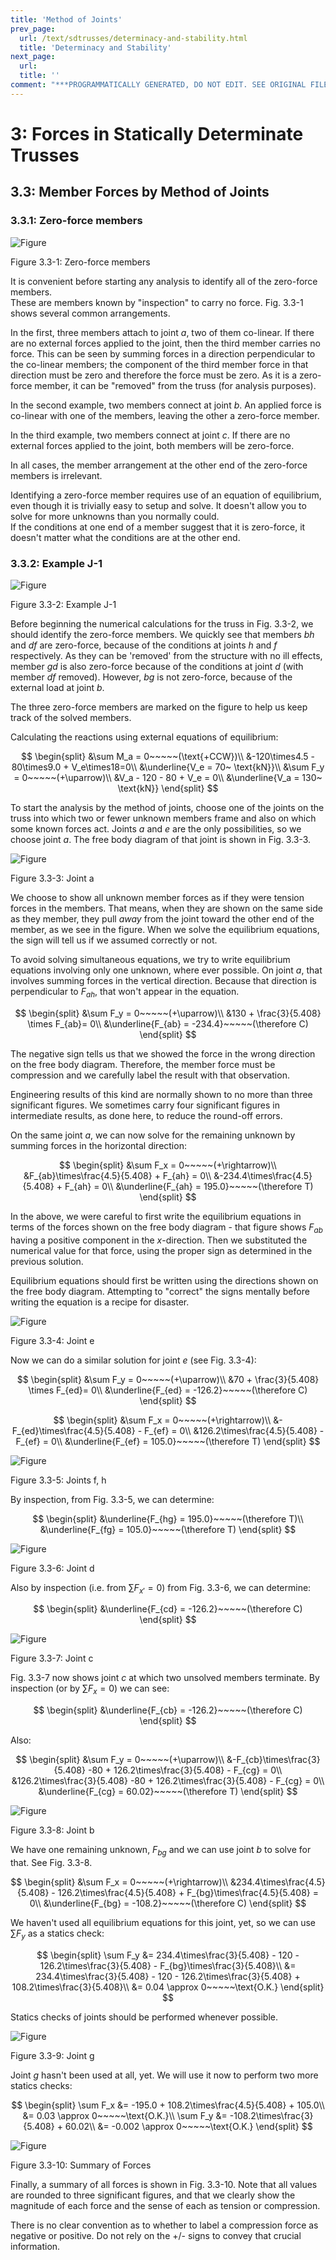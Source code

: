 ```yaml
---
title: 'Method of Joints'
prev_page:
  url: /text/sdtrusses/determinacy-and-stability.html
  title: 'Determinacy and Stability'
next_page:
  url: 
  title: ''
comment: "***PROGRAMMATICALLY GENERATED, DO NOT EDIT. SEE ORIGINAL FILES IN /content***"
---
```

# 3: Forces in Statically Determinate Trusses

## 3.3: Member Forces by Method of Joints

### 3.3.1: Zero-force members

![Figure](../../images/sdtrusses/equilibrium/joints/zero-force-members.svg)

Figure 3.3-1: Zero-force members

It is convenient before starting any analysis to identify all of the zero-force members.  
These are members known by "inspection" to carry no force.  Fig. 3.3-1 shows several
common arrangements.

In the first, three members attach to joint _a_, two of them
co-linear.  If there are no external forces applied to the joint, then
the third member carries no force.  This can be seen by summing forces
in a direction perpendicular to the co-linear members; the component
of the third member force in that direction must be zero and therefore
the force must be zero.  As it is a zero-force member, it can be
"removed" from the truss (for analysis purposes).

In the second example, two members connect at joint _b_.  An applied
force is co-linear with one of the members, leaving the other a
zero-force member.

In the third example, two members connect at joint _c_.  If there are
no external forces applied to the joint, both members will be
zero-force.

In all cases, the member arrangement at the other end of the
zero-force members is irrelevant.


<div class="admonition important">
   Identifying a zero-force member requires use of an equation of
   equilibrium, even though it is trivially easy to setup and solve.
   It doesn't allow you to solve for more unknowns than you normally
   could.
</div>

<div class="admonition important">
   If the conditions at one end of a member suggest that it is
   zero-force, it doesn't matter what the conditions are at the other
   end.
</div>

### 3.3.2: Example J-1

![Figure](../../images/sdtrusses/equilibrium/joints/example-j-1-truss.svg)

Figure 3.3-2: Example J-1

Before beginning the numerical calculations for the truss in
Fig. 3.3-2, we should identify the zero-force members.  We quickly see
that members _bh_ and _df_ are zero-force, because of the conditions
at joints _h_ and _f_ respectively.  As they can be 'removed' from the
structure with no ill effects, member _gd_ is also zero-force because
of the conditions at joint _d_ (with member _df_ removed).  However,
_bg_ is not zero-force, because of the external load at joint _b_.

The three zero-force members are marked on the figure to help us keep
track of the solved members.

Calculating the reactions using external equations of equilibrium:

$$
   \begin{split}
   &\sum M_a = 0~~~~~(\text{+CCW})\\
   &-120\times4.5 - 80\times9.0 + V_e\times18=0\\
   &\underline{V_e = 70~ \text{kN}}\\
   &\sum F_y = 0~~~~~(+\uparrow)\\
   &V_a - 120 - 80 + V_e = 0\\
   &\underline{V_a = 130~ \text{kN}}
   \end{split}
$$


To start the analysis by the method of joints, choose one of the
joints on the truss into which two or fewer unknown members frame and
also on which some known forces act.  Joints _a_ and _e_ are the only
possibilities, so we choose joint _a_.  The free body diagram of that
joint is shown in Fig. 3.3-3.

![Figure](../../images/sdtrusses/equilibrium/joints/example-j-1-a.svg)

Figure 3.3-3: Joint a

We choose to show all unknown member forces as if they were tension
forces in the members.  That means, when they are shown on the same
side as they member, they pull _away_ from the joint toward the other
end of the member, as we see in the figure.  When we solve the
equilibrium equations, the sign will tell us if we assumed correctly
or not.

To avoid solving simultaneous equations, we try to write equilibrium
equations involving only one unknown, where ever possible.  On joint
_a_, that involves summing forces in the vertical direction.  Because
that direction is perpendicular to $F_{ah}$, that won't appear in the
equation.

$$
   \begin{split}
   &\sum F_y = 0~~~~~(+\uparrow)\\
   &130 + \frac{3}{5.408} \times F_{ab}= 0\\
   &\underline{F_{ab} = -234.4}~~~~~(\therefore C)
   \end{split}
$$

The negative sign tells us that we showed the force in the wrong
direction on the free body diagram.  Therefore, the member force must
be compression and we carefully label the result with that
observation.

<div class="admonition note">
   Engineering results of this kind are normally shown to no more than
   three significant figures.  We sometimes carry four significant
   figures in intermediate results, as done here, to reduce the
   round-off errors.
</div>

On the same joint _a_, we can now solve for the remaining unknown by
summing forces in the horizontal direction:

$$
   \begin{split}
   &\sum F_x = 0~~~~~(+\rightarrow)\\
   &F_{ab}\times\frac{4.5}{5.408} + F_{ah} = 0\\
   &-234.4\times\frac{4.5}{5.408} + F_{ah} = 0\\
   &\underline{F_{ah} = 195.0}~~~~~(\therefore T)
   \end{split}
$$

In the above, we were careful to first write the equilibrium equations
in terms of the forces shown on the free body diagram - that figure
shows $F_{ab}$ having a positive component in the _x_-direction.  Then
we substituted the numerical value for that force, using the proper
sign as determined in the previous solution.

<div class="admonition important">
   Equilibrium equations should first be written using the directions
   shown on the free body diagram.  Attempting to "correct" the signs
   mentally before writing the equation is a recipe for disaster.
</div>

![Figure](../../images/sdtrusses/equilibrium/joints/example-j-1-e.svg)

   Figure 3.3-4: Joint e

Now we can do a similar solution for joint _e_ (see Fig. 3.3-4):

$$
   \begin{split}
   &\sum F_y = 0~~~~~(+\uparrow)\\
   &70 + \frac{3}{5.408} \times F_{ed}= 0\\
   &\underline{F_{ed} = -126.2}~~~~~(\therefore C)
   \end{split}
$$

$$
   \begin{split}
   &\sum F_x = 0~~~~~(+\rightarrow)\\
   &-F_{ed}\times\frac{4.5}{5.408} - F_{ef} = 0\\
   &126.2\times\frac{4.5}{5.408} - F_{ef} = 0\\
   &\underline{F_{ef} = 105.0}~~~~~(\therefore T)
   \end{split}
$$

![Figure](../../images/sdtrusses/equilibrium/joints/example-j-1-fh.svg)

Figure 3.3-5: Joints f, h

By inspection, from Fig. 3.3-5, we can determine:

$$
   \begin{split}
   &\underline{F_{hg} = 195.0}~~~~~(\therefore T)\\
   &\underline{F_{fg} = 105.0}~~~~~(\therefore T)
   \end{split}
$$


![Figure](../../images/sdtrusses/equilibrium/joints/example-j-1-d.svg)

Figure 3.3-6: Joint d

Also by inspection (i.e. from $\sum F_{x'} = 0$) from Fig. 3.3-6, we can determine:

$$
   \begin{split}
   &\underline{F_{cd} = -126.2}~~~~~(\therefore C)
   \end{split}
$$


![Figure](../../images/sdtrusses/equilibrium/joints/example-j-1-c.svg)

Figure 3.3-7: Joint c

Fig. 3.3-7 now shows joint _c_ at which two unsolved members terminate.  By inspection
(or by $\sum F_x=0$) we can see:

$$   
   \begin{split}
   &\underline{F_{cb} = -126.2}~~~~~(\therefore C)
   \end{split}
$$

Also:

$$
   \begin{split}
   &\sum F_y = 0~~~~~(+\uparrow)\\
   &-F_{cb}\times\frac{3}{5.408} -80 + 126.2\times\frac{3}{5.408} - F_{cg} = 0\\
   &126.2\times\frac{3}{5.408} -80 + 126.2\times\frac{3}{5.408} - F_{cg} = 0\\
   &\underline{F_{cg} = 60.02}~~~~~(\therefore T)
   \end{split}
$$


![Figure](../../images/sdtrusses/equilibrium/joints/example-j-1-b.svg)

Figure 3.3-8: Joint b

We have one remaining unknown, $F_{bg}$ and we can use joint _b_ to solve for that.
See Fig. 3.3-8.

$$
   \begin{split}
   &\sum F_x = 0~~~~~(+\rightarrow)\\
   &234.4\times\frac{4.5}{5.408} - 126.2\times\frac{4.5}{5.408} + F_{bg}\times\frac{4.5}{5.408} = 0\\
   &\underline{F_{bg} = -108.2}~~~~~(\therefore C)
   \end{split}
$$

We haven't used all equilibrium equations for this joint, yet, so we can use
$\sum F_y$ as a statics check:

$$
   \begin{split}
   \sum F_y &= 234.4\times\frac{3}{5.408} - 120 - 126.2\times\frac{3}{5.408} - F_{bg}\times\frac{3}{5.408}\\
   &= 234.4\times\frac{3}{5.408} - 120 - 126.2\times\frac{3}{5.408} + 108.2\times\frac{3}{5.408}\\
   &= 0.04 \approx 0~~~~~\text{O.K.}
   \end{split}
$$


<div class="admonition important">
Statics checks of joints should be performed whenever possible.
</div>

![Figure](../../images/sdtrusses/equilibrium/joints/example-j-1-g.svg)

Figure 3.3-9: Joint g

Joint _g_ hasn't been used at all, yet.  We will use it now to perform two more statics checks:

$$
   \begin{split}
   \sum F_x &= -195.0 + 108.2\times\frac{4.5}{5.408} + 105.0\\
   &= 0.03 \approx 0~~~~~\text{O.K.}\\
   \sum F_y &= -108.2\times\frac{3}{5.408} + 60.02\\
   &= -0.002 \approx 0~~~~~\text{O.K.}
   \end{split}
$$


![Figure](../../images/sdtrusses/equilibrium/joints/example-j-1-summary.svg)

Figure 3.3-10: Summary of Forces

Finally, a summary of all forces is shown in Fig. 3.3-10.  Note that
all values are rounded to three significant figures, and that we
clearly show the magnitude of each force and the sense of each as
tension or compression.


<div class="admonition important">
   There is no clear convention as to whether to label a compression
   force as negative or positive.  Do not rely on the +/- signs to
   convey that crucial information.
</div>
